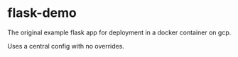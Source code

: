 flask-demo
============

The original example flask app for deployment in a docker container on gcp.

Uses a central config with no overrides.
